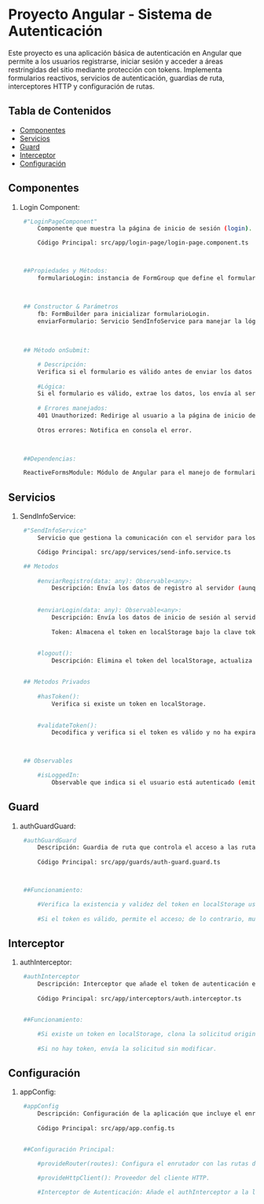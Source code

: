 # Proyecto Angular - Sistema de Autenticación

Este proyecto es una aplicación básica de autenticación en Angular que permite a los usuarios registrarse, iniciar sesión y acceder a áreas restringidas del sitio mediante protección con tokens. Implementa formularios reactivos, servicios de autenticación, guardias de ruta, interceptores HTTP y configuración de rutas.


## Tabla de Contenidos

- [Componentes](#componentes)
- [Servicios](#servicios)
- [Guard](#guard)
- [Interceptor](#interceptor)
- [Configuración](#configuración)



## Componentes

1. Login Component:

   ```bash
    #"LoginPageComponent"
        Componente que muestra la página de inicio de sesión (login). Permite al usuario ingresar su correo electrónico y contraseña y envía estos datos al servidor para autenticación.

        Código Principal: src/app/login-page/login-page.component.ts



    ##Propiedades y Métodos:
        formularioLogin: instancia de FormGroup que define el formulario de inicio de sesión.
    


    ## Constructor & Parámetros
        fb: FormBuilder para inicializar formularioLogin.
        enviarFormulario: Servicio SendInfoService para manejar la lógica de envío de datos de autenticación.
    
    
    
    ## Método onSubmit:

        # Descripción: 
        Verifica si el formulario es válido antes de enviar los datos al servidor.
    
        #Lógica:
        Si el formulario es válido, extrae los datos, los envía al servicio SendInfoService, y maneja posibles errores como el estado 401.
        
        # Errores manejados:
        401 Unauthorized: Redirige al usuario a la página de inicio de sesión y elimina el token.
        
        Otros errores: Notifica en consola el error.
    


    ##Dependencias:

    ReactiveFormsModule: Módulo de Angular para el manejo de formularios reactivos.
    ```



## Servicios
1. SendInfoService:

   ```bash
    #"SendInfoService"
        Servicio que gestiona la comunicación con el servidor para los procesos de autenticación, el estado de sesión y el control del token en localStorage.

        Código Principal: src/app/services/send-info.service.ts

    ## Metodos
    
        #enviarRegistro(data: any): Observable<any>: 
            Descripción: Envía los datos de registro al servidor (aunque parece estar en el endpoint de login en el ejemplo). 
    
    
        #enviarLogin(data: any): Observable<any>:
            Descripción: Envía los datos de inicio de sesión al servidor y guarda el token recibido en localStorage.
        
            Token: Almacena el token en localStorage bajo la clave token.
        

        #logout():
            Descripción: Elimina el token del localStorage, actualiza el estado de autenticación y redirige al usuario a la página de inicio de sesión.


    ## Metodos Privados
    
        #hasToken():
            Verifica si existe un token en localStorage.
    

        #validateToken(): 
            Decodifica y verifica si el token es válido y no ha expirado. Si está expirado o es inválido, elimina el token de localStorage.

    

    ## Observables

        #isLoggedIn:
            Observable que indica si el usuario está autenticado (emite true si el token es válido).

    ```


## Guard
1. authGuardGuard:

   ```bash
    #authGuardGuard
        Descripción: Guardia de ruta que controla el acceso a las rutas protegidas verificando la autenticación del usuario.
    
        Código Principal: src/app/guards/auth-guard.guard.ts



    ##Funcionamiento:

        #Verifica la existencia y validez del token en localStorage usando el servicio SendInfoService.
    
        #Si el token es válido, permite el acceso; de lo contrario, muestra una alerta, redirige al usuario a la página de login y deniega el acceso.
   ```




## Interceptor
1. authInterceptor:

   ```bash
    #authInterceptor
        Descripción: Interceptor que añade el token de autenticación en el encabezado Authorization de cada solicitud HTTP si el token existe.
    
        Código Principal: src/app/interceptors/auth.interceptor.ts


    ##Funcionamiento:

        #Si existe un token en localStorage, clona la solicitud original y agrega el encabezado Authorization con el formato Bearer {token}.
    
        #Si no hay token, envía la solicitud sin modificar.
   ```




## Configuración
1. appConfig:

   ```bash
    #appConfig
        Descripción: Configuración de la aplicación que incluye el enrutador, cliente HTTP y el interceptor.
    
        Código Principal: src/app/app.config.ts


    ##Configuración Principal:

        #provideRouter(routes): Configura el enrutador con las rutas definidas en routes.
    
        #provideHttpClient(): Proveedor del cliente HTTP.

        #Interceptor de Autenticación: Añade el authInterceptor a la lista de interceptores de la aplicación.
   ```